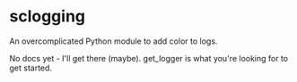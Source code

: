 # sclogging

An overcomplicated Python module to add color to logs.

No docs yet - I'll get there (maybe).
get_logger is what you're looking for to get started.